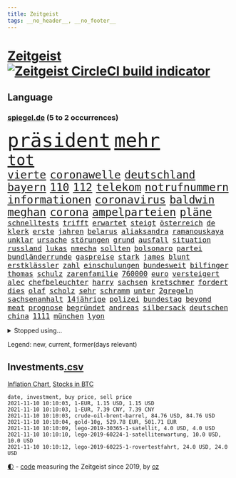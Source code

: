 ```yaml
---
title: Zeitgeist
tags: __no_header__, __no_footer__
---
```


# [Zeitgeist](https://oliz.io/zeitgeist/) [![Zeitgeist CircleCI build indicator](https://circleci.com/gh/ooz/zeitgeist.svg?style=shield)](https://circleci.com/gh/ooz/zeitgeist)

## Language

<h3><a href="https://www.spiegel.de" target="_blank">spiegel.de</a> (5 to 2 occurrences)</h3>
<p style="font-family:monospace">
<span style="font-size:32pt"><a href="news_links.html#präsident" class="current">präsident</a></span>
<span style="font-size:32pt"><a href="news_links.html#mehr" class="current">mehr</a></span>
<br>
<span style="font-size:25pt"><a href="news_links.html#tot" class="current">tot</a></span>
<br>
<span style="font-size:18pt"><a href="news_links.html#vierte" class="current">vierte</a></span>
<span style="font-size:18pt"><a href="news_links.html#coronawelle" class="current">coronawelle</a></span>
<span style="font-size:18pt"><a href="news_links.html#deutschland" class="current">deutschland</a></span>
<span style="font-size:18pt"><a href="news_links.html#bayern" class="current">bayern</a></span>
<span style="font-size:18pt"><a href="news_links.html#110" class="current">110</a></span>
<span style="font-size:18pt"><a href="news_links.html#112" class="current">112</a></span>
<span style="font-size:18pt"><a href="news_links.html#telekom" class="current">telekom</a></span>
<span style="font-size:18pt"><a href="news_links.html#notrufnummern" class="new">notrufnummern</a></span>
<span style="font-size:18pt"><a href="news_links.html#informationen" class="current">informationen</a></span>
<span style="font-size:18pt"><a href="news_links.html#coronavirus" class="current">coronavirus</a></span>
<span style="font-size:18pt"><a href="news_links.html#baldwin" class="current">baldwin</a></span>
<span style="font-size:18pt"><a href="news_links.html#meghan" class="current">meghan</a></span>
<span style="font-size:18pt"><a href="news_links.html#corona" class="current">corona</a></span>
<span style="font-size:18pt"><a href="news_links.html#ampelparteien" class="current">ampelparteien</a></span>
<span style="font-size:18pt"><a href="news_links.html#pläne" class="current">pläne</a></span>
<br>
<span style="font-size:12pt"><a href="news_links.html#schnelltests" class="current">schnelltests</a></span>
<span style="font-size:12pt"><a href="news_links.html#trifft" class="current">trifft</a></span>
<span style="font-size:12pt"><a href="news_links.html#erwartet" class="current">erwartet</a></span>
<span style="font-size:12pt"><a href="news_links.html#steigt" class="current">steigt</a></span>
<span style="font-size:12pt"><a href="news_links.html#österreich" class="current">österreich</a></span>
<span style="font-size:12pt"><a href="news_links.html#de" class="current">de</a></span>
<span style="font-size:12pt"><a href="news_links.html#klerk" class="new">klerk</a></span>
<span style="font-size:12pt"><a href="news_links.html#erste" class="current">erste</a></span>
<span style="font-size:12pt"><a href="news_links.html#jahren" class="current">jahren</a></span>
<span style="font-size:12pt"><a href="news_links.html#belarus" class="current">belarus</a></span>
<span style="font-size:12pt"><a href="news_links.html#aliaksandra" class="new">aliaksandra</a></span>
<span style="font-size:12pt"><a href="news_links.html#ramanouskaya" class="new">ramanouskaya</a></span>
<span style="font-size:12pt"><a href="news_links.html#unklar" class="current">unklar</a></span>
<span style="font-size:12pt"><a href="news_links.html#ursache" class="current">ursache</a></span>
<span style="font-size:12pt"><a href="news_links.html#störungen" class="current">störungen</a></span>
<span style="font-size:12pt"><a href="news_links.html#grund" class="current">grund</a></span>
<span style="font-size:12pt"><a href="news_links.html#ausfall" class="current">ausfall</a></span>
<span style="font-size:12pt"><a href="news_links.html#situation" class="current">situation</a></span>
<span style="font-size:12pt"><a href="news_links.html#russland" class="current">russland</a></span>
<span style="font-size:12pt"><a href="news_links.html#lukas" class="current">lukas</a></span>
<span style="font-size:12pt"><a href="news_links.html#nmecha" class="new">nmecha</a></span>
<span style="font-size:12pt"><a href="news_links.html#sollten" class="current">sollten</a></span>
<span style="font-size:12pt"><a href="news_links.html#bolsonaro" class="current">bolsonaro</a></span>
<span style="font-size:12pt"><a href="news_links.html#partei" class="current">partei</a></span>
<span style="font-size:12pt"><a href="news_links.html#bundländerrunde" class="current">bundländerrunde</a></span>
<span style="font-size:12pt"><a href="news_links.html#gaspreise" class="current">gaspreise</a></span>
<span style="font-size:12pt"><a href="news_links.html#stark" class="current">stark</a></span>
<span style="font-size:12pt"><a href="news_links.html#james" class="current">james</a></span>
<span style="font-size:12pt"><a href="news_links.html#blunt" class="new">blunt</a></span>
<span style="font-size:12pt"><a href="news_links.html#erstklässler" class="current">erstklässler</a></span>
<span style="font-size:12pt"><a href="news_links.html#zahl" class="current">zahl</a></span>
<span style="font-size:12pt"><a href="news_links.html#einschulungen" class="new">einschulungen</a></span>
<span style="font-size:12pt"><a href="news_links.html#bundesweit" class="current">bundesweit</a></span>
<span style="font-size:12pt"><a href="news_links.html#bilfinger" class="new">bilfinger</a></span>
<span style="font-size:12pt"><a href="news_links.html#thomas" class="current">thomas</a></span>
<span style="font-size:12pt"><a href="news_links.html#schulz" class="current">schulz</a></span>
<span style="font-size:12pt"><a href="news_links.html#zarenfamilie" class="new">zarenfamilie</a></span>
<span style="font-size:12pt"><a href="news_links.html#760000" class="new">760000</a></span>
<span style="font-size:12pt"><a href="news_links.html#euro" class="current">euro</a></span>
<span style="font-size:12pt"><a href="news_links.html#versteigert" class="current">versteigert</a></span>
<span style="font-size:12pt"><a href="news_links.html#alec" class="current">alec</a></span>
<span style="font-size:12pt"><a href="news_links.html#chefbeleuchter" class="new">chefbeleuchter</a></span>
<span style="font-size:12pt"><a href="news_links.html#harry" class="current">harry</a></span>
<span style="font-size:12pt"><a href="news_links.html#sachsen" class="current">sachsen</a></span>
<span style="font-size:12pt"><a href="news_links.html#kretschmer" class="current">kretschmer</a></span>
<span style="font-size:12pt"><a href="news_links.html#fordert" class="current">fordert</a></span>
<span style="font-size:12pt"><a href="news_links.html#dies" class="current">dies</a></span>
<span style="font-size:12pt"><a href="news_links.html#olaf" class="current">olaf</a></span>
<span style="font-size:12pt"><a href="news_links.html#scholz" class="current">scholz</a></span>
<span style="font-size:12pt"><a href="news_links.html#sehr" class="current">sehr</a></span>
<span style="font-size:12pt"><a href="news_links.html#schramm" class="current">schramm</a></span>
<span style="font-size:12pt"><a href="news_links.html#unter" class="current">unter</a></span>
<span style="font-size:12pt"><a href="news_links.html#2gregeln" class="current">2gregeln</a></span>
<span style="font-size:12pt"><a href="news_links.html#sachsenanhalt" class="current">sachsenanhalt</a></span>
<span style="font-size:12pt"><a href="news_links.html#14jährige" class="current">14jährige</a></span>
<span style="font-size:12pt"><a href="news_links.html#polizei" class="current">polizei</a></span>
<span style="font-size:12pt"><a href="news_links.html#bundestag" class="current">bundestag</a></span>
<span style="font-size:12pt"><a href="news_links.html#beyond" class="new">beyond</a></span>
<span style="font-size:12pt"><a href="news_links.html#meat" class="new">meat</a></span>
<span style="font-size:12pt"><a href="news_links.html#prognose" class="current">prognose</a></span>
<span style="font-size:12pt"><a href="news_links.html#begründet" class="current">begründet</a></span>
<span style="font-size:12pt"><a href="news_links.html#andreas" class="current">andreas</a></span>
<span style="font-size:12pt"><a href="news_links.html#silbersack" class="new">silbersack</a></span>
<span style="font-size:12pt"><a href="news_links.html#deutschen" class="current">deutschen</a></span>
<span style="font-size:12pt"><a href="news_links.html#china" class="current">china</a></span>
<span style="font-size:12pt"><a href="news_links.html#1111" class="new">1111</a></span>
<span style="font-size:12pt"><a href="news_links.html#münchen" class="current">münchen</a></span>
<span style="font-size:12pt"><a href="news_links.html#lyon" class="current">lyon</a></span>
</p>
<details>
<summary>Stopped using...</summary>
<p class="former" style="font-size:12pt">
lautet(385) magdeburg(385) maria(385) reiche(385) spielten(385) france(384) ikone(384) mordfall(384) persönliche(384) reiner(384) richten(384) sicherheitskräfte(384) altmaier(383) astrazeneca(383) attackieren(383) depressionen(383) enorm(383) haseloff(383) kassiert(383) stärken(383) turin(383) verzweifelt(383) bundesamt(382) coronaschnelltests(382) einzelne(382) hoffen(382) joachim(382) räumen(382) spaniens(382) tieren(382) vermeintliche(382) zunehmende(382) beeinflussen(381) benjamin(381) besseren(381) erziehung(381) fabrik(381) feier(381) massiver(381) schnee(381) südkorea(381) terrormiliz(381) zeuge(381) ärzten(381) doku(380) flugzeuge(380) geschlagen(380) liege(380) mars(380) post(380) unternehmer(380) usregierung(380) verbietet(380) wechsel(380) 125(379) 37(379) beklagen(379) bewährung(379) einzug(379) kämpfe(379) kündigung(379) leistung(379) medizin(379) menschenrechte(379) radsport(379) trainieren(379) umstrittener(379) unabhängige(379) vertrag(379) weißen(379) zurzeit(379) arbeitgeber(378) bar(378) erfahrung(378) finanzaufsicht(378) gelsenkirchen(378) kompliziert(378) lockdowns(378) niveau(378) prinzessin(378) recherchen(378) serien(378) toren(378) verunglückt(378) aufgehoben(377) autohersteller(377) beschwerde(377) bilden(377) brettspiele(377) diskriminierung(377) eingeschränkt(377) ermöglichen(377) eugh(377) freund(377) gemessen(377) heiko(377) kippen(377) klein(377) komplizen(377) lisa(377) machthaber(377) oma(377) richtige(377) schulkinder(377) schöner(377) studierenden(377) sächsischen(377) ulm(377) usgericht(377) 1945(376) arsenal(376) beschluss(376) bieten(376) bundesländern(376) diskussion(376) einheit(376) emotionalen(376) experte(376) fahrrad(376) frank(376) lebt(376) parlamentswahl(376) peru(376) regt(376) riss(376) usschauspielerin(376) vorsitzende(376) ausflug(375) bedarf(375) breitet(375) freunden(375) geheimnis(375) halbfinale(375) höchststand(375) kippe(375) kritische(375) sechsten(375) urlaub(375) vorzeitige(375) vorübergehend(375) weltgesundheitsorganisation(375) wettlauf(375) zweifeln(375) aufruf(374) babys(374) erfuhr(374) figur(374) frühen(374) gekostet(374) gestrichen(374) jahrhundert(374) leitet(374) löw(374) muster(374) nachspiel(374) sexuell(374) stellten(374) unterricht(374) 130(373) außen(373) begleitet(373) billie(373) entscheidend(373) jahrzehntelang(373) klagt(373) leiten(373) maximilian(373) mengen(373) priester(373) reporter(373) sports(373) ton(373) verdiente(373) werben(373) 7(372) crash(372) dominic(372) elektroauto(372) enthüllt(372) geprüft(372) negativ(372) rechtsaußen(372) schwierig(372) verteilung(372) wand(372) kommission(371) lagen(371) melanie(371) untersuchen(371) vorjahr(371) zurückkehren(371) entsetzt(370) erlebte(370) fake(370) fakten(370) form(370) hürden(370) i(370) infektion(370) meist(370) philip(370) quer(370) stoff(370) zwang(370) demokratische(369) frachter(369) kreis(369) offizielle(369) reagierten(369) simon(369) trieb(369) voraus(369) wohnhaus(369) überlebende(369) 500(368) auslösen(368) gesprächen(368) patient(368) verläufen(368) werbung(368) zimmer(368) australische(367) eurecht(367) nerven(367) privat(367) spekuliert(367) dfbelf(366) manipulierte(366) pipeline(366) wiederholt(366) womit(366) 1500(365) angriffe(365) beantragt(365) dürfe(365) gesamten(365) jahrestag(365) juristen(365) nase(365) offiziellen(365) schumacher(365) 25jährigen(364) gerechnet(364) tatverdächtigen(364) arabischen(363) kevin(363) krawallen(363) schief(362) taktik(362) hinten(361) vakzine(361) gabriel(360) negative(360) probe(360) spenden(360) bürgerkrieg(359) erzielte(359) fehlern(359) lücke(359) nationalteam(359) pflegekräfte(359) präsenzunterricht(359) schrecken(359) tim(359) deutliches(358) kippt(358) zusammenstoß(358) analysiert(357) eben(357) erwachsenen(357) chats(356) einschränkung(356) versagen(356) drin(355) katholischen(355) motor(355) äußerte(355) halbe(354) orten(354) rettete(354) samt(354) tunesien(354) erschießt(353) gelockert(353) nachbar(353) tansania(353) tennisspieler(353) wem(353) angehörige(352) ausgeweitet(352) bier(352) französischer(352) teilnahme(351) bezeichnete(350) eigentor(350) justin(350) landet(350) samstagmorgen(350) verfassungsgericht(350) wendet(350) bester(349) kräfte(349) anstiftung(348) krisen(347) benötigte(346) flughafens(346) intelligenz(346) überfahren(346) niedrig(345) runden(345) minderjährigen(344) fähigkeiten(343) anschlägen(342) georg(342) jurist(342) gläubige(341) schottische(341) erhöhung(340) immens(340) rutschte(340) neymar(339) tyson(339) gesundheitliche(338) beschuldigte(337) persönliches(337) verhinderte(337) vorgenommen(337) geflohen(336) sammelte(336) tanzen(336) annäherung(335) mittelpunkt(335) dorf(334) trick(334) zeitung(334) einblicke(333) herum(333) bbc(331) nebenwirkungen(331) personalie(329) eingeliefert(328) existenz(328) empfinden(326) sammeln(325) schweine(323) erreger(322) riesigen(321) lockern(320) unicef(320) gezwungen(319) schach(319) bestechung(318) nationalsozialismus(318) schadensersatz(318) verweigerte(318) coronafolgen(317) maschinen(315) zusätzliche(315) übergriffen(314) gesundheitsministers(310) interviews(308) vertrauten(308) rächen(307) billiger(306) kilo(306) kolleginnen(305) schiffe(303) karolina(295) heidelberg(294) saisonende(294) einsatzkräften(292) louis(292) mangelnde(289) prominenten(287) dosis(286) kuba(285) aufgebot(282) fremde(282) ausbeutung(280) jagt(278) cent(277) übers(277) infos(276) impft(275) sehe(272) dokumentieren(271) haut(271) lego(270) wiedervereinigung(270) amazons(268) gäbe(267) bestens(266) erleichtert(265) verheißt(265) bergsteiger(263) geheimen(262) häusern(262) expräsidenten(258) regierungsbeteiligung(258) triumphierte(258) rüdiger(256) estland(255) gemüse(255) staatsschutz(255) ausstellung(254) vorfälle(254) macher(253) sparkassen(253) geschrumpft(251) behindern(250) belästigt(250) stromnetz(250) regierungsbildung(248) italiener(247) gartenkolumne(246) california(245) jubelt(241) günstig(240) plagen(239) recherchiert(239) belgier(237) myanmars(237) militärjunta(236) marsmission(235) finanziellen(231) hochschulen(231) stamm(230) todesursache(230) längerem(229) wildnis(228) promille(227) 13jährigen(224) niemals(224) gebildet(221) redaktion(221) ökologisch(220) bälle(218) tvinterview(213) dieter(212) dramatisches(212) erteilte(211) anzutreten(210) reue(210) campus(209) pekings(209) provider(208) 22jähriger(205) belgische(204) fraktionen(204) sexuellem(204) blut(203) stadtrat(200) zypern(199) zoff(197) miriam(196) modellprojekt(196) vehement(193) ever(192) given(192) schwimmstar(190) werte(189) gelitten(188) gew(188) gnabry(186) nett(183) tempolimit(183) lebensgefährliche(181) ulrike(181) ladesäulen(178) komme(176) motorrad(176) reichtum(175) dialog(174) erschüttern(172) schossen(171) steuerreform(171) vorstände(171) vertraut(170) erzürnt(169) typisch(169) abgezogen(168) verwirren(168) uboot(164) versprochenen(164) ausgehen(162) rekonstruktion(162) übten(162) philippinischen(161) verfassungsgerichts(161) zurückzukehren(161) prix(160) ausgewählt(159) reinhard(159) verfilmung(159) durchsuchung(158) mögliches(158) randale(158) fronten(156) nsdap(155) erholen(153) unbemerkt(153) freigegeben(152) lebenslauf(151) kaufte(150) felix(149) plastik(149) gefilmt(147) genossen(147) akzeptieren(146) tank(146) dauerregen(145) uraltrekord(145) zentralrat(145) chips(144) psyche(143) radikalislamischen(143) fossile(142) mitregieren(142) testzentren(142) eingeholt(141) stellenweise(141) untersuchungsbericht(141) ausbildung(139) ausgezahlt(139) formel1rennen(139) zerstörungen(139) hochumstritten(138) kuntz(138) 47jähriger(137) absagen(137) laute(137) notlandung(137) schweinen(137) 60jähriger(136) menschenmenge(136) organisierten(135) verschwörungsmythen(135) ausgebremst(134) my(134) zweifelhaften(134) julius(133) terroranschlägen(133) kultusminister(132) materialmangel(132) schwäche(132) verständigung(132) berchtesgaden(131) hit(131) künstlerische(130) banden(129) allgegenwärtig(128) erneutem(128) europameister(127) unschuldig(127) geflüchtet(126) generell(126) guido(126) seither(126) jamaika(125) mister(125) temperatur(125) tenniswelt(124) amthor(123) kühnert(123) präsidium(123) ölpreis(123) beihilfe(122) luftraum(122) schämt(122) streik(122) bergab(120) schimpft(120) webber(120) castillo(119) mythos(119) bauern(118) missbrauchsprozess(118) akkreditierung(117) befassen(116) ferieninsel(116) versichert(116) neumünster(114) wahlbeteiligung(114) antisemitisch(113) aufgebaut(113) ausschnitte(113) wozu(113) 49jähriger(112) anpassen(112) ki(112) kollidiert(112) vorwarnung(112) berchtesgadener(111) querdenkerszene(111) gewässer(109) virologin(109) akademie(108) leroy(107) sané(107) stilkritik(107) stockt(107) wissenschaften(107) geldwäsche(106) vierter(105) 1941(104) hitlers(104) kämpften(104) sätze(104) damalige(103) gesungen(103) motiviert(103) chaotischen(102) forst(102) great(102) großraum(102) aufbau(101) impfstoffproduktion(101) tadej(101) afghanistanmission(100) lehrergewerkschaft(100) radprofis(100) vorläufige(99) coronasommer(98) offensivspieler(98) pogačar(98) präsentierte(98) wäldern(97) betrachten(96) kronzeugen(96) murray(96) c(95) enttäuschten(95) gewartet(95) missbrauchsopfer(95) radprofi(95) überflutet(95) coronaherbst(94) luke(94) tusk(94) fury(93) wmkampf(93) 2007(92) führten(92) krachte(92) leser(92) leserinnen(92) perfekten(92) sortiert(92) wehen(92) zwischendurch(92) andorra(91) giorgio(91) hanau(91) list(91) bremerhaven(90) brinkmann(90) dämmstoffe(90) hausnummer(90) impfwirksamkeit(90) notwendige(90) technischen(90) unbehelligt(90) zumeist(90) absitzen(89) angelegten(89) böschung(89) cecilia(89) einsetzt(89) kreißsaal(89) laurent(89) simons(89) stapfen(89) verschafften(89) ciao(88) grausam(88) jährlichen(88) verkehrssicherheit(88) bausteine(87) dankte(87) passend(87) greipel(86) hinab(86) hommage(86) marseille(86) nils(86) vitra(86) wohnwagen(86) 14jähriger(85) adresse(85) gelaufen(85) tu(85) usunternehmen(85) voranbringen(85) alkoholisiert(84) aneinander(84) assimilieren(84) blockchain(84) formel1pressestimmen(84) haar(84) impfzahlen(84) leichtfertig(84) sechsstellige(84) terrorprozess(84) ahrweiler(83) bemerkenswerter(83) klassikers(83) pandemieerfahrungen(83) beirat(82) geklettert(82) halfen(82) nachgehen(82) notlanden(82) indian(81) kommando(81) observatorium(81) psychiatrischen(81) truck(81) unterscheiden(81) vertretung(81) abstellen(80) begreifen(80) beseitigen(80) erscheint(80) iskämpfer(80) triomphe(80) wellen(80) zuliebe(80) eure(79) falschgeld(79) katastrophenschutz(79) nürburgring(79) bahnkunden(78) baupreise(78) berührung(78) hoffnungsvolle(78) angebots(77) auszahlungen(77) erfolgreichste(77) ernteausfälle(77) umlauf(77) alaska(76) beeinträchtigt(76) bereitschaft(76) boulevard(76) bye(76) hektar(76) klubgänger(76) ringe(76) sirenen(76) transportieren(76) are(75) beibringen(75) freut's(75) gehörten(75) kontrollverlust(75) landschaft(75) philippinische(75) vergessenen(75) zwischenfälle(75) coronagipfel(74) 700(73) bemerkbar(73) geheimdienstchef(73) gemischt(73) silbermedaille(73) sinfonien(73) stellvertreter(73) carrie(72) gesundheitsgefahr(72) malaria(72) newcomer(72) nwort(72) rückendeckung(72) simulieren(72) abe(71) kriegsführung(71) prüfungen(71) annemiek(70) di(70) eilt(70) fußballverbände(70) get(70) gloria(70) heulen(70) impfwilligen(70) kärnten(70) libanesischen(70) schlange(70) südsudan(70) twitch(70) vleuten(70) attentäters(69) bellido(69) hochsprung(69) 20000(68) bereitete(68) erzeugen(68) gladbacher(68) heilbronn(68) jährt(68) keinerlei(68) lebenden(68) löschen(68) ukrainischer(68) verheiratet(68) wichtigkeit(68) bezogen(67) hallo(67) sandsturm(67) wanderung(67) angegeben(66) durchbricht(66) gesa(66) scherzt(66) überraschungen(66) aktiviert(65) brighton(65) erhofft(65) gewagt(65) schiefgehen(65) beträge(64) kundschaft(64) we(64) wells(64) akteure(63) cdupräsidium(63) materialengpässen(63) medaillenspiegel(63) problematische(63) 90/die(62) doha(62) unternommen(62) verdeckten(62) carlson(61) steiles(61) verschleppten(61) war's(61) europäisches(60) kontaktpersonen(60) pandora(60) verbrannt(60) waffengewalt(60) berlinmitte(59) ehen(59) engsten(59) gewürzt(59) heiße(59) kommandeur(59) kreitmayr(59) verschwindet(59) ölpreise(59) anstrengungen(58) beobachteten(58) diejenigen(58) handelte(58) it(58) keulen(58) straßenverkehr(58) absender(57) ausbleibt(57) forschern(57) linksextremismus(57) nouripour(57) omid(57) schräg(57) teslagigafactory(57) berkshire(56) eigenständigkeit(56) hochdruck(56) knast(56) mercedespilot(56) tankstellen(56) ussenat(56) zahn(56) algorithmen(55) ebolavirus(55) fiasko(55) schnellster(55) steil(55) umfassenden(55) 39jähriger(54) geleistet(54) gewerkschaftschef(54) klassen(54) schweres(54) tierwelt(54) geleakt(53) kriminalreporters(53) polnisches(53) abfinden(52) adidas(52) börsen(52) favoritin(52) hotelzimmer(52) burkhard(51) geringe(51) kürbis(51) schrieben(51) aberkannt(50) anhand(50) befreiung(50) devise(50) kampfflugzeugen(50) schleppen(50) scholz'(50) aufgegriffen(49) facebookkonzern(49) garmischpartenkirchen(49) jetski(49) jetskifahrer(49) messungen(49) nadia(49) regulierung(49) strafverfolger(49) verkehrskontrolle(49) afghanistaneinsatz(48) everton(48) gangs(48) involviert(48) jake(48) seelische(48) 24jähriger(47) angestellten(47) bombe(47) generalinspekteur(47) größen(47) hawaii(47) missionen(47) neuseeländische(47) peinliche(47) qualcomm(47) rennes(47) überraschende(47) abziehen(46) chaotische(46) heilmittel(46) kerr(46) kranken(46) stoppten(46) vermeldet(46) weltberühmte(46) fahndung(45) friedensnobelpreisträgerin(45) frisches(45) herausgabe(45) inselstaats(45) strategiewechsel(45) teuerste(45) trotzen(45) bußgelder(44) masters(44) mops(44) riesenrad(44) streikenden(44) verfasst(44) abgeordnetenhauswahl(43) anschlags(43) erfinden(43) geo(43) hexen(43) hexerei(43) onehitwonder(43) toxische(43) bayerischer(42) regale(42) spdgeneralsekretär(42) windrädern(42) gelsenkirchener(41) personenkult(41) blutspende(40) eifersucht(40) modernisierung(40) offizier(40) stranden(40) beeinträchtigen(39) drangen(39) fernbleiben(39) gelähmt(39) herrschten(39) sharypova(39) sorry(39) wettete(39) abbrechen(38) cats(38) irreguläre(38) musicals(38) operationen(38) pharmakonzern(38) reisten(38) volkspartei(38) afghanistaneinsatzes(37) betrugsfall(37) dringendsten(37) integration(37) undenkbar(37) verbündeten(37) vereinen(37) wahllokalen(37) 52jährigen(36) diskriminierend(36) flicks(36) lagers(36) limousine(36) mitarbeitende(36) 173(35) angeworben(35) apfel(35) ausreichende(35) außenverteidiger(35) heftigere(35) jinpings(35) kuban(35) parteikollegen(35) stillstand(35) tilman(35) wiederholung(35) aschewolke(34) euebene(34) vollstreckt(34) 22jährige(33) abtreibungen(33) bedacht(33) bottas(33) defekte(33) geschosse(33) ifo(33) kaution(33) korrigierte(33) posieren(33) reaktor(33) sponsert(33) valtteri(33) vergewaltigte(33) fock(32) gorch(32) tarifverhandlungen(32) vorteil(32) abgestimmt(31) autounfall(31) exmitarbeiter(31) krimineller(31) beigetragen(30) einklagen(30) erzbischof(30) gestimmt(30) jamaikakoalition(30) unabhängiger(30) wertet(30) zugehörigkeit(30) beförderung(29) dringen(29) drogenkriminalität(29) internationalem(29) mehrwertsteuersenkung(29) spezialkräfte(29) stetig(29) anheben(28) kylie(28) personalmangel(28) spitzenspiel(28) söders(28) bruch(27) csuvorsitzenden(27) fälschung(27) tweets(27) feminismus(26) schiefgelaufen(26) bekundet(25) defizite(25) physiker(25) sitz(25) blutiger(24) justizministerium(24) rheinneckarkreis(24) unheimliche(24) weltbank(24) aufgibt(23) balkon(23) enkelin(23) holmes(23) kümmert(23) startupmilliardärin(23) türeci(23) özlem(23) beeinflusst(22) beispiellosen(22) beugen(22) genügt(22) kathedrale(22) mitteilte(22) mobil(22) tvauftritt(22) wada(22) zusammenbrechen(22) ähnlicher(22) alberto(21) auswärtserfolg(21) salazar(21) süchtig(21) 250000(20) dubioser(20) ehrung(20) emotionen(20) epische(20) gendersternchen(20) monster(20) polenz(20) posse(20) ruprecht(20) synagoge(20) eruptionen(19) glasner(19) lavastrom(19) mitläufer(19) mutmaßliches(19) pilze(19) verwundbar(19) wesen(19) ausbrechen(18) idaroberstein(18) mahnwache(18) mehrjährigen(18) pass(18) personelle(18) schüller(18) tristesse(18) 20jährigen(17) geborene(17) georgische(17) geschäfts(17) heinrich(17) hitzlsperger(17) schuldenobergrenze(17) tankstellenkassierer(17) wertschätzung(17) antisemitischen(16) bair(16) erleben(16) kreativität(16) kulturwandel(16) mockridge(16) zurückzahlen(16) colonia(15) dignidad(15) erik(15) grenzwerten(15) korruptionsverdacht(15) kosteten(15) malottki(15) sektensiedlung(15) sozialverbände(15) usjustiz(15) aukus(14) konservativ(14) kontroversen(14) meistens(14) minus(14) namensliste(14) vogel(14) antwortet(13) entführern(13) arbeitgebern(12) befreiungsschlag(12) bürogebäude(12) füßen(12) karikó(12) katalin(12) sahin(12) sozialismus(12) ugur(12) unterhaus(12) wortführer(12) aufgebracht(11) benzinkrise(11) fatales(11) grundlegende(11) götz(11) nimm(11) sicherheitsrisiko(11)
</p>
</details>
<p>Legend: <span class="new">new</span>, <span class="current">current</span>, <span class="former">former(days relevant)</span></p>

## Investments[.csv](investments.csv)

[Inflation Chart](https://inflationchart.com),
[Stocks in BTC](https://stonksinbtc.xyz/)

```
date, investment, buy price, sell price
2021-11-10 10:10:03, 1-EUR, 1.15 USD, 1.15 USD
2021-11-10 10:10:03, 1-EUR, 7.39 CNY, 7.39 CNY
2021-11-10 10:10:03, crude-oil-brent-barrel, 84.76 USD, 84.76 USD
2021-11-10 10:10:04, gold-10g, 529.78 EUR, 501.71 EUR
2021-11-10 10:10:09, lego-2019-30365-1-satellit, 4.0 USD, 4.0 USD
2021-11-10 10:10:10, lego-2019-60224-1-satellitenwartung, 10.0 USD, 10.0 USD
2021-11-10 10:10:12, lego-2019-60225-1-rovertestfahrt, 24.0 USD, 24.0 USD
```

<footer>
<a href="javascript:toggleTheme()" class="nav">🌓</a>
- <a href="https://github.com/ooz/zeitgeist">code</a> measuring the Zeitgeist since 2019, by <a href="https://oliz.io">oz</a>
</footer>
